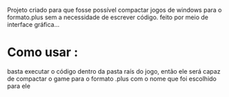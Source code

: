 Projeto criado para que fosse possível compactar jogos de windows para  o formato.plus sem a
necessidade de escrever código. feito por meio de interface gráfica...

# Como usar :

basta executar o código dentro da pasta raís do jogo, então ele será capaz de compactar o game para o formato .plus com o nome que foi escolhido para ele 
